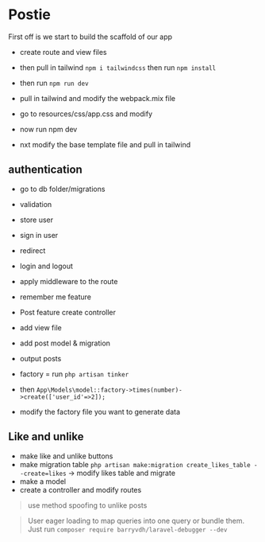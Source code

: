 # Postie

First off is we start to build the scaffold of our app

-   create route and view files
-   then pull in tailwind `npm i tailwindcss` then run `npm install`
-   then run `npm run dev`

-   pull in tailwind and modify the webpack.mix file
-   go to resources/css/app.css and modify
-   now run npm dev

-   nxt modify the base template file and pull in tailwind

## authentication

-   go to db folder/migrations
-   validation
-   store user
-   sign in user
-   redirect

-   login and logout
-   apply middleware to the route
-   remember me feature

-   Post feature create controller
-   add view file
-   add post model & migration

-   output posts

-   factory = run `php artisan tinker`
-   then `App\Models\model::factory->times(number)->create(['user_id'=>2]);`
-   modify the factory file you want to generate data

## Like and unlike

-   make like and unlike buttons
-   make migration table `php artisan make:migration create_likes_table --create=likes` -> modify likes table and migrate
-   make a model
-   create a controller and modify routes

> use method spoofing to unlike posts

> User eager loading to map queries into one query or bundle them. Just run `composer require barryvdh/laravel-debugger --dev`
